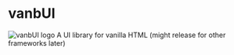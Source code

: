 # vanbUI

![vanbUI logo](https://csp02.me/vanbUI/Resources/vanbUI_logo_transparent.png)
A UI library for vanilla HTML (might release for other frameworks later)